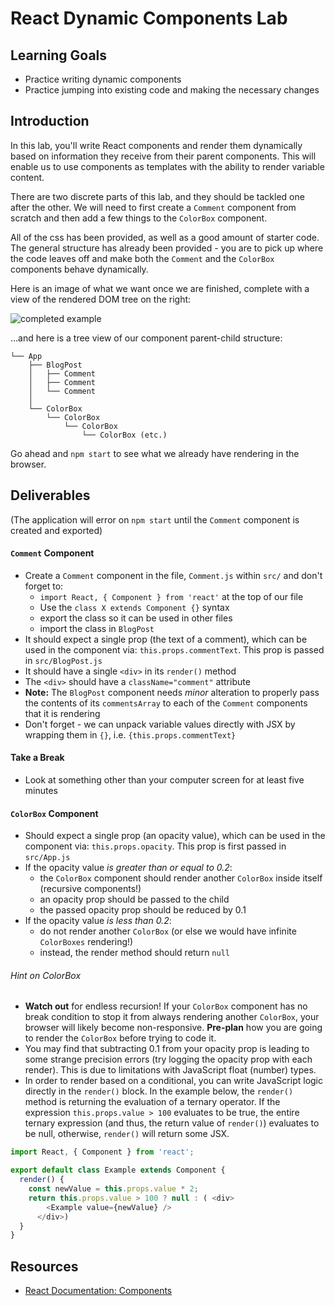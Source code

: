 # React Dynamic Components Lab

## Learning Goals

- Practice writing dynamic components
- Practice jumping into existing code and making the necessary changes

## Introduction

In this lab, you'll write React components and render them dynamically based on
information they receive from their parent components. This will enable us to use
components as templates with the ability to render variable content.

There are two discrete parts of this lab, and they should be tackled one after
the other. We will need to first create a `Comment` component from scratch and
then add a few things to the `ColorBox` component.

All of the css has been provided, as well as a good amount of starter code. The
general structure has already been provided - you are to pick up where the code
leaves off and make both the `Comment` and the `ColorBox` components behave
dynamically.

Here is an image of what we want once we are finished, complete with a view of
the rendered DOM tree on the right:

<img src="https://curriculum-content.s3.amazonaws.com/react/completed-example-dynamic-components-lab.png" alt="completed example" />

...and here is a tree view of our component parent-child structure:

```text
└── App
    ├── BlogPost
    │   ├── Comment
    │   ├── Comment
    │   └── Comment
    │
    └── ColorBox
        └── ColorBox
            └── ColorBox
                └── ColorBox (etc.)
```

Go ahead and `npm start` to see what we already have rendering in the browser.

## Deliverables


(The application will error on `npm start` until the `Comment` component is
created and exported)

#### `Comment` Component

- Create a `Comment` component in the file, `Comment.js` within `src/` and don't forget to:
  - `import React, { Component } from 'react'` at the top of our file
  - Use the `class X extends Component {}` syntax
  - export the class so it can be used in other files
  - import the class in `BlogPost`
- It should expect a single prop (the text of a comment), which can be used in the
  component via: `this.props.commentText`. This prop is passed in
  `src/BlogPost.js`
- It should have a single `<div>` in its `render()` method
- The `<div>` should have a `className="comment"` attribute
- **Note:** The `BlogPost` component needs _minor_ alteration to properly pass
  the contents of its `commentsArray` to each of the `Comment` components that
  it is rendering
- Don't forget - we can unpack variable values directly with JSX by wrapping them
  in `{}`, i.e. `{this.props.commentText}`

#### Take a Break

- Look at something other than your computer screen for at least five minutes

#### `ColorBox` Component

- Should expect a single prop (an opacity value), which can be used in the
  component via: `this.props.opacity`. This prop is first passed in `src/App.js`
- If the opacity value _is greater than or equal to 0.2_:
  - the `ColorBox` component should render another `ColorBox` inside itself
    (recursive components!)
  - an opacity prop should be passed to the child
  - the passed opacity prop should be reduced by 0.1
- If the opacity value _is less than 0.2_:
  - do not render another `ColorBox` (or else we would have infinite
    `ColorBoxes` rendering!)
  - instead, the render method should return `null`

###### Hint on ColorBox

- **Watch out** for endless recursion! If your `ColorBox` component has no break
  condition to stop it from always rendering another `ColorBox`, your browser will
  likely become non-responsive. **Pre-plan** how you are going to render the
  `ColorBox` before trying to code it.
- You may find that subtracting 0.1 from your opacity prop is leading to some
  strange precision errors (try logging the opacity prop with each render). This
  is due to limitations with JavaScript float (number) types.
- In order to render based on a conditional, you can write JavaScript logic
  directly in the `render()` block. In the example below, the `render()` method is returning
  the evaluation of a ternary operator. If the expression `this.props.value > 100` evaluates to be true, the entire ternary expression (and thus, the return value of `render()`) evaluates to be null, otherwise, `render()` will return some JSX.

```js
import React, { Component } from 'react';

export default class Example extends Component {
  render() {
    const newValue = this.props.value * 2;
    return this.props.value > 100 ? null : ( <div>
        <Example value={newValue} />
      </div>)
  }
}
```

## Resources

- [React Documentation: Components](https://reactjs.org/docs/react-component.html)
